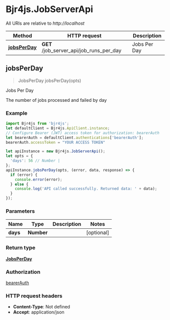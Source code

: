 # Bjr4js.JobServerApi

All URIs are relative to *http://localhost*

Method | HTTP request | Description
------------- | ------------- | -------------
[**jobsPerDay**](JobServerApi.md#jobsPerDay) | **GET** /job_server_api/job_runs_per_day | Jobs Per Day



## jobsPerDay

> JobsPerDay jobsPerDay(opts)

Jobs Per Day

The number of jobs processed and failed by day

### Example

```javascript
import Bjr4js from 'bjr4js';
let defaultClient = Bjr4js.ApiClient.instance;
// Configure Bearer (JWT) access token for authorization: bearerAuth
let bearerAuth = defaultClient.authentications['bearerAuth'];
bearerAuth.accessToken = "YOUR ACCESS TOKEN"

let apiInstance = new Bjr4js.JobServerApi();
let opts = {
  'days': 56 // Number | 
};
apiInstance.jobsPerDay(opts, (error, data, response) => {
  if (error) {
    console.error(error);
  } else {
    console.log('API called successfully. Returned data: ' + data);
  }
});
```

### Parameters


Name | Type | Description  | Notes
------------- | ------------- | ------------- | -------------
 **days** | **Number**|  | [optional] 

### Return type

[**JobsPerDay**](JobsPerDay.md)

### Authorization

[bearerAuth](../README.md#bearerAuth)

### HTTP request headers

- **Content-Type**: Not defined
- **Accept**: application/json

